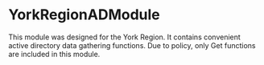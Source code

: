 # YorkRegionADModule
This module was designed for the York Region. It contains convenient active directory data gathering functions. Due to policy, only Get functions are included in this module.
